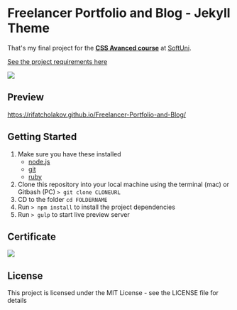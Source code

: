 # Freelancer Portfolio and Blog - Jekyll Theme

That's my final project for the [**CSS Avanced course**](https://softuni.bg/trainings/2183/css-advanced-november_2018) at [SoftUni](https://www.softuni.bg/).

<a href="https://github.com/rifatcholakov/Freelancer-Portfolio-and-Blog/blob/master/CSS-Advanced-Project-Assignment.md">See the project requirements here</a>



<img src="https://rifatcholakov.com/wp-content/uploads/2019/01/my-portfolio-project.png"> 

## Preview
<a href="https://rifatcholakov.github.io/Freelancer-Portfolio-and-Blog/" target="_blank">https://rifatcholakov.github.io/Freelancer-Portfolio-and-Blog/</a>
## Getting Started
1. Make sure you have these installed
	- [node.js](http://nodejs.org/)
	- [git](http://git-scm.com/)
	- [ruby](http://gulpjs.com/)
2. Clone this repository into your local machine using the terminal (mac) or Gitbash (PC) `> git clone CLONEURL`
3. CD to the folder `cd FOLDERNAME`
4. Run `> npm install` to install the project dependencies
5. Run `> gulp` to start live preview server

## Certificate
<img src="https://rifatcholakov.com/wp-content/uploads/2019/06/CSS-Advanced-November-2018-Certificate.png">

## License
This project is licensed under the MIT License - see the LICENSE file for details
